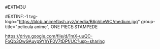 #EXTM3U

#EXTINF:-1 tvg-logo="https://blob.animeflash.xyz/media/B6pVceWC/medium.jpg" group-title="pelicula anime", ONE PIECE:STAMPEDE

https://drive.google.com/file/d/1mX-uuQC-FoQb3QwGAuvp9YhYF0V7tDPf/UC?usp=sharing
